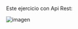 Este ejercicio con Api Rest:

![imagen](https://github.com/MarcVCE/Ejercicio-Opcional-Con-Api-Rest/assets/43180462/ce89dbac-7448-4fe9-9f4a-a1c773693fda)
